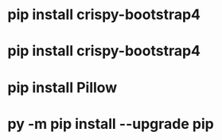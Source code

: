 # pip install crispy-bootstrap4
# pip install crispy-bootstrap4 
# pip install Pillow
# py -m pip install --upgrade pip
